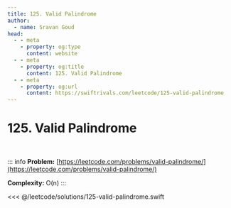 ```yaml
---
title: 125. Valid Palindrome
author:
  - name: Sravan Goud
head:
  - - meta
    - property: og:type
      content: website
  - - meta
    - property: og:title
      content: 125. Valid Palindrome
  - - meta
    - property: og:url
      content: https://swiftrivals.com/leetcode/125-valid-palindrome
---
```


# 125. Valid Palindrome

<br/>

::: info
**Problem:** [https://leetcode.com/problems/valid-palindrome/](https://leetcode.com/problems/valid-palindrome/)

**Complexity:** O(n)
:::

<<< @/leetcode/solutions/125-valid-palindrome.swift